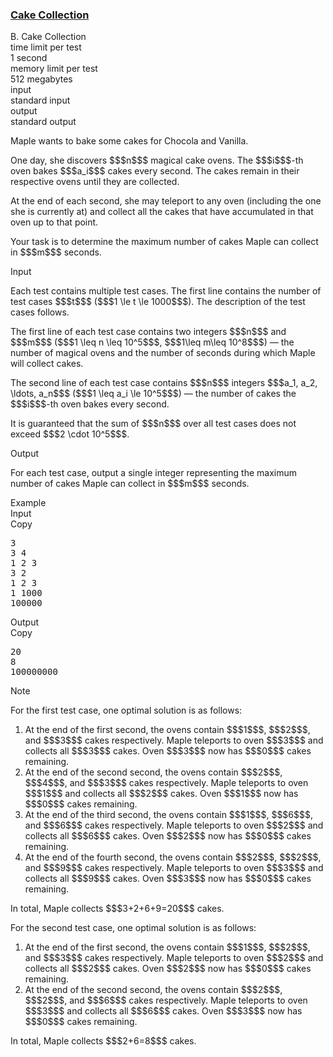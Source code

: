 <h3><a href="https://codeforces.com/contest/2139/problem/B" target="_blank" rel="noopener noreferrer">Cake Collection</a></h3>

<div class="header"><div class="title">B. Cake Collection</div><div class="time-limit"><div class="property-title">time limit per test</div>1 second</div><div class="memory-limit"><div class="property-title">memory limit per test</div>512 megabytes</div><div class="input-file input-standard"><div class="property-title">input</div>standard input</div><div class="output-file output-standard"><div class="property-title">output</div>standard output</div></div><div><p> </p><p>Maple wants to bake some cakes for Chocola and Vanilla. </p><p>One day, she discovers $$$n$$$ magical cake ovens. The $$$i$$$-th oven bakes $$$a_i$$$ cakes every second. The cakes remain in their respective ovens until they are collected.</p><p>At the end of each second, she may teleport to any oven (including the one she is currently at) and collect all the cakes that have accumulated in that oven up to that point.</p><p>Your task is to determine the maximum number of cakes Maple can collect in $$$m$$$ seconds.</p></div><div class="input-specification"><div class="section-title">Input</div><p>Each test contains multiple test cases. The first line contains the number of test cases $$$t$$$ ($$$1 \le t \le 1000$$$). The description of the test cases follows. </p><p>The first line of each test case contains two integers $$$n$$$ and $$$m$$$ ($$$1 \leq n \leq 10^5$$$, $$$1\leq m\leq 10^8$$$) — the number of magical ovens and the number of seconds during which Maple will collect cakes.</p><p>The second line of each test case contains $$$n$$$ integers $$$a_1, a_2, \ldots, a_n$$$ ($$$1 \leq a_i \le 10^5$$$) — the number of cakes the $$$i$$$-th oven bakes every second.</p><p>It is guaranteed that the sum of $$$n$$$ over all test cases does not exceed $$$2 \cdot 10^5$$$. </p></div><div class="output-specification"><div class="section-title">Output</div><p>For each test case, output a single integer representing the maximum number of cakes Maple can collect in $$$m$$$ seconds.</p></div><div class="sample-tests"><div class="section-title">Example</div><div class="sample-test"><div class="input"><div class="title">Input<div title="Copy" data-clipboard-target="#id0015037680634851447" id="id003666373914202806" class="input-output-copier">Copy</div></div><pre id="id0015037680634851447"><div class="test-example-line test-example-line-even test-example-line-0">3</div><div class="test-example-line test-example-line-odd test-example-line-1">3 4</div><div class="test-example-line test-example-line-odd test-example-line-1">1 2 3</div><div class="test-example-line test-example-line-even test-example-line-2">3 2</div><div class="test-example-line test-example-line-even test-example-line-2">1 2 3</div><div class="test-example-line test-example-line-odd test-example-line-3">1 1000</div><div class="test-example-line test-example-line-odd test-example-line-3">100000</div></pre></div><div class="output"><div class="title">Output<div title="Copy" data-clipboard-target="#id007149997710638356" id="id008155409368172578" class="input-output-copier">Copy</div></div><pre id="id007149997710638356">20
8
100000000
</pre></div></div></div><div class="note"><div class="section-title">Note</div><p>For the first test case, one optimal solution is as follows:</p><ol> <li> At the end of the first second, the ovens contain $$$1$$$, $$$2$$$, and $$$3$$$ cakes respectively. Maple teleports to oven $$$3$$$ and collects all $$$3$$$ cakes. Oven $$$3$$$ now has $$$0$$$ cakes remaining. </li><li> At the end of the second second, the ovens contain $$$2$$$, $$$4$$$, and $$$3$$$ cakes respectively. Maple teleports to oven $$$1$$$ and collects all $$$2$$$ cakes. Oven $$$1$$$ now has $$$0$$$ cakes remaining. </li><li> At the end of the third second, the ovens contain $$$1$$$, $$$6$$$, and $$$6$$$ cakes respectively. Maple teleports to oven $$$2$$$ and collects all $$$6$$$ cakes. Oven $$$2$$$ now has $$$0$$$ cakes remaining. </li><li> At the end of the fourth second, the ovens contain $$$2$$$, $$$2$$$, and $$$9$$$ cakes respectively. Maple teleports to oven $$$3$$$ and collects all $$$9$$$ cakes. Oven $$$3$$$ now has $$$0$$$ cakes remaining. </li></ol><p>In total, Maple collects $$$3+2+6+9=20$$$ cakes.</p><p>For the second test case, one optimal solution is as follows:</p><ol> <li> At the end of the first second, the ovens contain $$$1$$$, $$$2$$$, and $$$3$$$ cakes respectively. Maple teleports to oven $$$2$$$ and collects all $$$2$$$ cakes. Oven $$$2$$$ now has $$$0$$$ cakes remaining. </li><li> At the end of the second second, the ovens contain $$$2$$$, $$$2$$$, and $$$6$$$ cakes respectively. Maple teleports to oven $$$3$$$ and collects all $$$6$$$ cakes. Oven $$$3$$$ now has $$$0$$$ cakes remaining. </li></ol><p>In total, Maple collects $$$2+6=8$$$ cakes.</p></div>